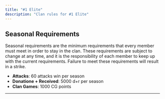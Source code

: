 ```yaml
---
title: "#1 Elite"
description: "Clan rules for #1 Elite"
---
```


## Seasonal Requirements

Seasonal requirements are the minimum requirements that every member must meet in order to stay in the clan. These requirements are subject to change at any time, and it is the responsibility of each member to keep up with the current requirements. Failure to meet these requirements will result in a strike.

- **Attacks**: 60 attacks win per season
- **Donatione + Received**: 5000 d+r per season
- **Clan Games**: 1000 CG points

---
